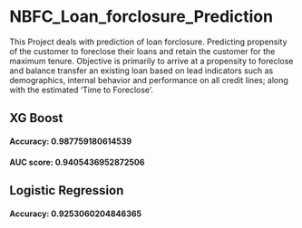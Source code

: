 # NBFC_Loan_forclosure_Prediction
This Project deals with prediction of loan forclosure.
Predicting propensity of the customer to foreclose their loans and retain the customer for the maximum tenure. Objective is primarily to arrive at a propensity to foreclose and balance transfer an existing loan based on lead indicators such as demographics, internal behavior and performance on all credit lines; along with the estimated ‘Time to Foreclose’.
## XG Boost
#### Accuracy: 0.987759180614539
#### AUC score: 0.9405436952872506

## Logistic Regression
#### Accuracy: 0.9253060204846365
